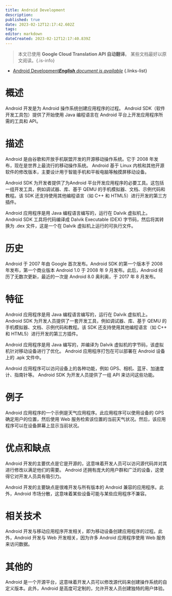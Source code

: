 ```yaml
---
title: Android Development
description: 
published: true
date: 2023-02-12T12:17:42.602Z
tags: 
editor: markdown
dateCreated: 2023-02-12T12:17:40.839Z
---
```


> 本文已使用 **Google Cloud Translation API 自动翻译**。
某些文档最好以原文阅读。{.is-info}



- [Android Development***English** document is available*](/en/Knowledge-base/Dictionary/android-development)
{.links-list}


# 概述
Android 开发是为 Android 操作系统创建应用程序的过程。 Android SDK（软件开发工具包）提供了开始使用 Java 编程语言在 Android 平台上开发应用程序所需的工具和 API。

# 描述
Android 是由谷歌和开放手机联盟开发的开源移动操作系统。它于 2008 年发布，现在是世界上最流行的移动操作系统。 Android 基于 Linux 内核和其他开源软件的修改版本，主要设计用于智能手机和平板电脑等触摸屏移动设备。

Android SDK 为开发者提供了为Android 平台开发应用程序的必要工具。这包括一组开发工具，例如调试器、库、基于 QEMU 的手机模拟器、文档、示例代码和教程。该 SDK 还支持使用其他编程语言（如 C++ 和 HTML5）进行开发的第三方插件。

Android 应用程序是用 Java 编程语言编写的，运行在 Dalvik 虚拟机上。 Android SDK 工具将代码编译成 Dalvik Executable (DEX) 字节码，然后将其转换为 .dex 文件，这是一个在 Dalvik 虚拟机上运行的可执行文件。

# 历史
Android 于 2007 年由 Google 首次发布。Android SDK 的第一个版本于 2008 年发布，第一个商业版本 Android 1.0 于 2008 年 9 月发布。此后，Android 经历了无数次更新，最近的一次是 Android 8.0 奥利奥，于 2017 年 8 月发布。

# 特征
Android 应用程序是用 Java 编程语言编写的，运行在 Dalvik 虚拟机上。 Android SDK 为开发人员提供了一套开发工具，例如调试器、库、基于 QEMU 的手机模拟器、文档、示例代码和教程。该 SDK 还支持使用其他编程语言（如 C++ 和 HTML5）进行开发的第三方插件。

Android 应用程序是用 Java 编写的，并编译为 Dalvik 虚拟机的字节码，该虚拟机针对移动设备进行了优化。 Android 应用程序打包在可以部署在 Android 设备上的 .apk 文件中。

Android 应用程序可以访问设备上的各种功能，例如 GPS、相机、蓝牙、加速度计、指南针等。 Android SDK 为开发人员提供了一组 API 来访问这些功能。

# 例子
Android 应用程序的一个示例是天气应用程序。此应用程序可以使用设备的 GPS 确定用户的位置，然后使用 Web 服务检索该位置的当前天气状况。然后，该应用程序可以在设备屏幕上显示当前状况。

# 优点和缺点
Android 开发的主要优点是它是开源的，这意味着开发人员可以访问源代码并对其进行修改以满足他们的需要。 Android 还拥有庞大的用户群和广泛的设备，这使得它对开发人员具有吸引力。

Android 开发的主要缺点是很难开发与所有版本的 Android 兼容的应用程序。此外，Android 市场分散，这意味着某些设备可能与某些应用程序不兼容。

# 相关技术
Android 开发与移动应用程序开发相关，即为移动设备创建应用程序的过程。此外，Android 开发与 Web 开发相关，因为许多 Android 应用程序使用 Web 服务来访问数据。

# 其他的
Android 是一个开源平台，这意味着开发人员可以修改源代码来创建操作系统的自定义版本。此外，Android 是高度可定制的，允许开发人员创建独特的用户体验。